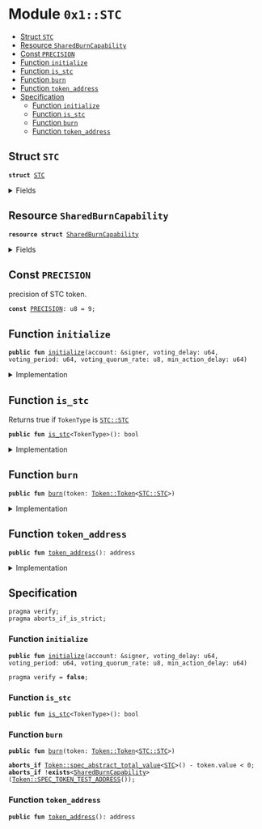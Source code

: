 
<a name="0x1_STC"></a>

# Module `0x1::STC`



-  [Struct <code><a href="STC.md#0x1_STC">STC</a></code>](#0x1_STC_STC)
-  [Resource <code><a href="STC.md#0x1_STC_SharedBurnCapability">SharedBurnCapability</a></code>](#0x1_STC_SharedBurnCapability)
-  [Const <code><a href="STC.md#0x1_STC_PRECISION">PRECISION</a></code>](#0x1_STC_PRECISION)
-  [Function <code>initialize</code>](#0x1_STC_initialize)
-  [Function <code>is_stc</code>](#0x1_STC_is_stc)
-  [Function <code>burn</code>](#0x1_STC_burn)
-  [Function <code>token_address</code>](#0x1_STC_token_address)
-  [Specification](#@Specification_0)
    -  [Function <code>initialize</code>](#@Specification_0_initialize)
    -  [Function <code>is_stc</code>](#@Specification_0_is_stc)
    -  [Function <code>burn</code>](#@Specification_0_burn)
    -  [Function <code>token_address</code>](#@Specification_0_token_address)


<a name="0x1_STC_STC"></a>

## Struct `STC`



<pre><code><b>struct</b> <a href="STC.md#0x1_STC">STC</a>
</code></pre>



<details>
<summary>Fields</summary>


<dl>
<dt>
<code>dummy_field: bool</code>
</dt>
<dd>

</dd>
</dl>


</details>

<a name="0x1_STC_SharedBurnCapability"></a>

## Resource `SharedBurnCapability`



<pre><code><b>resource</b> <b>struct</b> <a href="STC.md#0x1_STC_SharedBurnCapability">SharedBurnCapability</a>
</code></pre>



<details>
<summary>Fields</summary>


<dl>
<dt>
<code>cap: <a href="Token.md#0x1_Token_BurnCapability">Token::BurnCapability</a>&lt;<a href="STC.md#0x1_STC_STC">STC::STC</a>&gt;</code>
</dt>
<dd>

</dd>
</dl>


</details>

<a name="0x1_STC_PRECISION"></a>

## Const `PRECISION`

precision of STC token.


<pre><code><b>const</b> <a href="STC.md#0x1_STC_PRECISION">PRECISION</a>: u8 = 9;
</code></pre>



<a name="0x1_STC_initialize"></a>

## Function `initialize`



<pre><code><b>public</b> <b>fun</b> <a href="STC.md#0x1_STC_initialize">initialize</a>(account: &signer, voting_delay: u64, voting_period: u64, voting_quorum_rate: u8, min_action_delay: u64)
</code></pre>



<details>
<summary>Implementation</summary>


<pre><code><b>public</b> <b>fun</b> <a href="STC.md#0x1_STC_initialize">initialize</a>(
    account: &signer,
    voting_delay: u64,
    voting_period: u64,
    voting_quorum_rate: u8,
    min_action_delay: u64,
) {
    <a href="Token.md#0x1_Token_register_token">Token::register_token</a>&lt;<a href="STC.md#0x1_STC">STC</a>&gt;(account, <a href="STC.md#0x1_STC_PRECISION">PRECISION</a>);
    <b>let</b> burn_cap = <a href="Token.md#0x1_Token_remove_burn_capability">Token::remove_burn_capability</a>&lt;<a href="STC.md#0x1_STC">STC</a>&gt;(account);
    move_to(account, <a href="STC.md#0x1_STC_SharedBurnCapability">SharedBurnCapability</a> { cap: burn_cap });
    <a href="Dao.md#0x1_Dao_plugin">Dao::plugin</a>&lt;<a href="STC.md#0x1_STC">STC</a>&gt;(
        account,
        voting_delay,
        voting_period,
        voting_quorum_rate,
        min_action_delay,
    );
    <a href="ModifyDaoConfigProposal.md#0x1_ModifyDaoConfigProposal_plugin">ModifyDaoConfigProposal::plugin</a>&lt;<a href="STC.md#0x1_STC">STC</a>&gt;(account);
    <a href="UpgradeModuleDaoProposal.md#0x1_UpgradeModuleDaoProposal_plugin">UpgradeModuleDaoProposal::plugin</a>&lt;<a href="STC.md#0x1_STC">STC</a>&gt;(account);
    <b>let</b> upgrade_plan_cap = <a href="PackageTxnManager.md#0x1_PackageTxnManager_extract_submit_upgrade_plan_cap">PackageTxnManager::extract_submit_upgrade_plan_cap</a>(account);
    <a href="UpgradeModuleDaoProposal.md#0x1_UpgradeModuleDaoProposal_delegate_module_upgrade_capability">UpgradeModuleDaoProposal::delegate_module_upgrade_capability</a>&lt;<a href="STC.md#0x1_STC">STC</a>&gt;(
        account,
        upgrade_plan_cap,
    );
    // the following configurations are gov-ed by <a href="Dao.md#0x1_Dao">Dao</a>.
    <a href="OnChainConfigDao.md#0x1_OnChainConfigDao_plugin">OnChainConfigDao::plugin</a>&lt;<a href="STC.md#0x1_STC">STC</a>, <a href="TransactionPublishOption.md#0x1_TransactionPublishOption_TransactionPublishOption">TransactionPublishOption::TransactionPublishOption</a>&gt;(account);
    <a href="OnChainConfigDao.md#0x1_OnChainConfigDao_plugin">OnChainConfigDao::plugin</a>&lt;<a href="STC.md#0x1_STC">STC</a>, <a href="VMConfig.md#0x1_VMConfig_VMConfig">VMConfig::VMConfig</a>&gt;(account);
    <a href="OnChainConfigDao.md#0x1_OnChainConfigDao_plugin">OnChainConfigDao::plugin</a>&lt;<a href="STC.md#0x1_STC">STC</a>, <a href="Version.md#0x1_Version_Version">Version::Version</a>&gt;(account);
    <a href="OnChainConfigDao.md#0x1_OnChainConfigDao_plugin">OnChainConfigDao::plugin</a>&lt;<a href="STC.md#0x1_STC">STC</a>, <a href="ConsensusConfig.md#0x1_ConsensusConfig_ConsensusConfig">ConsensusConfig::ConsensusConfig</a>&gt;(account);
    <a href="OnChainConfigDao.md#0x1_OnChainConfigDao_plugin">OnChainConfigDao::plugin</a>&lt;<a href="STC.md#0x1_STC">STC</a>, <a href="RewardConfig.md#0x1_RewardConfig_RewardConfig">RewardConfig::RewardConfig</a>&gt;(account);
    <a href="OnChainConfigDao.md#0x1_OnChainConfigDao_plugin">OnChainConfigDao::plugin</a>&lt;<a href="STC.md#0x1_STC">STC</a>, <a href="TransactionTimeoutConfig.md#0x1_TransactionTimeoutConfig_TransactionTimeoutConfig">TransactionTimeoutConfig::TransactionTimeoutConfig</a>&gt;(account);
}
</code></pre>



</details>

<a name="0x1_STC_is_stc"></a>

## Function `is_stc`

Returns true if <code>TokenType</code> is <code><a href="STC.md#0x1_STC_STC">STC::STC</a></code>


<pre><code><b>public</b> <b>fun</b> <a href="STC.md#0x1_STC_is_stc">is_stc</a>&lt;TokenType&gt;(): bool
</code></pre>



<details>
<summary>Implementation</summary>


<pre><code><b>public</b> <b>fun</b> <a href="STC.md#0x1_STC_is_stc">is_stc</a>&lt;TokenType&gt;(): bool {
    <a href="Token.md#0x1_Token_is_same_token">Token::is_same_token</a>&lt;<a href="STC.md#0x1_STC">STC</a>, TokenType&gt;()
}
</code></pre>



</details>

<a name="0x1_STC_burn"></a>

## Function `burn`



<pre><code><b>public</b> <b>fun</b> <a href="STC.md#0x1_STC_burn">burn</a>(token: <a href="Token.md#0x1_Token_Token">Token::Token</a>&lt;<a href="STC.md#0x1_STC_STC">STC::STC</a>&gt;)
</code></pre>



<details>
<summary>Implementation</summary>


<pre><code><b>public</b> <b>fun</b> <a href="STC.md#0x1_STC_burn">burn</a>(token: <a href="Token.md#0x1_Token">Token</a>&lt;<a href="STC.md#0x1_STC">STC</a>&gt;) <b>acquires</b> <a href="STC.md#0x1_STC_SharedBurnCapability">SharedBurnCapability</a> {
    <b>let</b> cap = borrow_global&lt;<a href="STC.md#0x1_STC_SharedBurnCapability">SharedBurnCapability</a>&gt;(<a href="STC.md#0x1_STC_token_address">token_address</a>());
    <a href="Token.md#0x1_Token_burn_with_capability">Token::burn_with_capability</a>(&cap.cap, token);
}
</code></pre>



</details>

<a name="0x1_STC_token_address"></a>

## Function `token_address`



<pre><code><b>public</b> <b>fun</b> <a href="STC.md#0x1_STC_token_address">token_address</a>(): address
</code></pre>



<details>
<summary>Implementation</summary>


<pre><code><b>public</b> <b>fun</b> <a href="STC.md#0x1_STC_token_address">token_address</a>(): address {
    <a href="Token.md#0x1_Token_token_address">Token::token_address</a>&lt;<a href="STC.md#0x1_STC">STC</a>&gt;()
}
</code></pre>



</details>

<a name="@Specification_0"></a>

## Specification



<pre><code>pragma verify;
pragma aborts_if_is_strict;
</code></pre>



<a name="@Specification_0_initialize"></a>

### Function `initialize`


<pre><code><b>public</b> <b>fun</b> <a href="STC.md#0x1_STC_initialize">initialize</a>(account: &signer, voting_delay: u64, voting_period: u64, voting_quorum_rate: u8, min_action_delay: u64)
</code></pre>




<pre><code>pragma verify = <b>false</b>;
</code></pre>



<a name="@Specification_0_is_stc"></a>

### Function `is_stc`


<pre><code><b>public</b> <b>fun</b> <a href="STC.md#0x1_STC_is_stc">is_stc</a>&lt;TokenType&gt;(): bool
</code></pre>




<a name="@Specification_0_burn"></a>

### Function `burn`


<pre><code><b>public</b> <b>fun</b> <a href="STC.md#0x1_STC_burn">burn</a>(token: <a href="Token.md#0x1_Token_Token">Token::Token</a>&lt;<a href="STC.md#0x1_STC_STC">STC::STC</a>&gt;)
</code></pre>




<pre><code><b>aborts_if</b> <a href="Token.md#0x1_Token_spec_abstract_total_value">Token::spec_abstract_total_value</a>&lt;<a href="STC.md#0x1_STC">STC</a>&gt;() - token.value &lt; 0;
<b>aborts_if</b> !<b>exists</b>&lt;<a href="STC.md#0x1_STC_SharedBurnCapability">SharedBurnCapability</a>&gt;(<a href="Token.md#0x1_Token_SPEC_TOKEN_TEST_ADDRESS">Token::SPEC_TOKEN_TEST_ADDRESS</a>());
</code></pre>



<a name="@Specification_0_token_address"></a>

### Function `token_address`


<pre><code><b>public</b> <b>fun</b> <a href="STC.md#0x1_STC_token_address">token_address</a>(): address
</code></pre>

